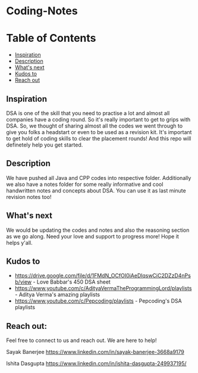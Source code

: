 # Coding-Notes

# Table of Contents

- [Inspiration](#inspiration)
- [Description](#description)
- [What's next](#whats-next)
- [Kudos to](#kudos-to)
- [Reach out](#reach-out)

## Inspiration

DSA is one of the skill that you need to practise a lot and almost all companies have a coding round. So it's really important to get to grips with DSA.
So, we thought of sharing almost all the codes we went through to give you folks a headstart or even to be used as a revision kit. It's important to get hold of coding skills to clear the placement rounds! And this repo will definetely help you get started.

## Description

We have pushed all Java and CPP codes into respective folder. Additionally we also have a notes folder for some really informative and cool handwritten notes and concepts about DSA. You can use it as last minute revision notes too!

## What's next

We would be updating the codes and notes and also the reasoning section as we go along. Need your love and support to progress more! Hope it helps y'all.

## Kudos to

- https://drive.google.com/file/d/1FMdN_OCfOI0iAeDlqswCiC2DZzD4nPsb/view - Love Babbar's 450 DSA sheet
- https://www.youtube.com/c/AdityaVermaTheProgrammingLord/playlists - Aditya Verma's amazing playlists
- https://www.youtube.com/c/Pepcoding/playlists - Pepcoding's DSA playlists

## Reach out:
Feel free to connect to us and reach out. We are here to help!

Sayak Banerjee https://www.linkedin.com/in/sayak-banerjee-3668a9179

Ishita Dasgupta https://www.linkedin.com/in/ishita-dasgupta-249937195/
